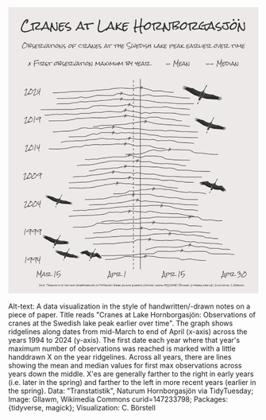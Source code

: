 ![](cranes.png)

Alt-text: A data visualization in the style of handwritten/-drawn notes on a piece of paper. Title reads "Cranes at Lake Hornborgasjön: Observations of cranes at the Swedish lake peak earlier over time". The graph shows ridgelines along dates from mid-March to end of April (x-axis) across the years 1994 to 2024 (y-axis). The first date each year where that year's maximum number of observations was reached is marked with a little handdrawn X on the year ridgelines. Across all years, there are lines showing the mean and median values for first max observations across years down the middle. X'es are generally farther to the right in early years (i.e. later in the spring) and farther to the left in more recent years (earlier in the spring). Data: "Transtatistik", Naturum Hornborgasjön via TidyTuesday; Image: Gllawm, Wikimedia Commons curid=147233798; Packages: {tidyverse, magick}; Visualization: C. Börstell
